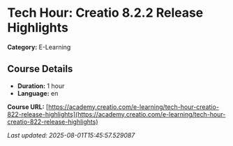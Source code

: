 # Tech Hour: Creatio 8.2.2 Release Highlights

**Category:** E-Learning

## Course Details

- **Duration:** 1 hour
- **Language:** en

**Course URL:** [https://academy.creatio.com/e-learning/tech-hour-creatio-822-release-highlights](https://academy.creatio.com/e-learning/tech-hour-creatio-822-release-highlights)

*Last updated: 2025-08-01T15:45:57.529087*
